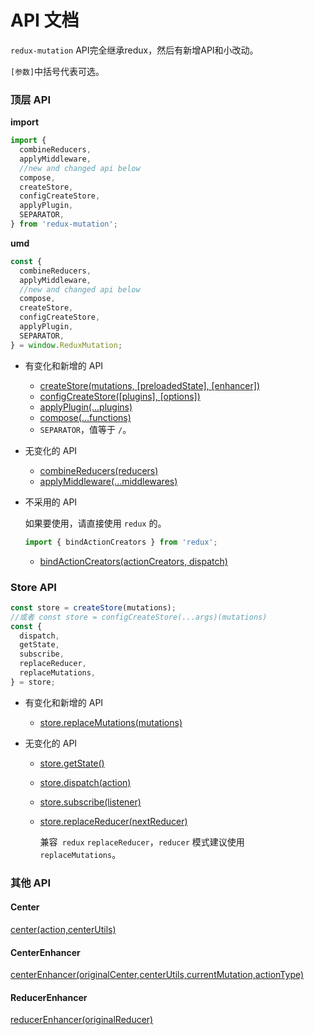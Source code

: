 # API 文档

`redux-mutation` API完全继承redux，然后有新增API和小改动。

`[参数]`中括号代表可选。

### 顶层 API

**import**

```js
import {
  combineReducers,
  applyMiddleware,
  //new and changed api below
  compose,
  createStore,
  configCreateStore,
  applyPlugin,
  SEPARATOR,
} from 'redux-mutation';
```

**umd**

```js
const {
  combineReducers,
  applyMiddleware,
  //new and changed api below
  compose,
  createStore,
  configCreateStore,
  applyPlugin,
  SEPARATOR,
} = window.ReduxMutation;
```

- 有变化和新增的 API

  - [createStore(mutations, [preloadedState], [enhancer])](createStore.md)
  - [configCreateStore([plugins], [options])](configCreateStore.md)
  - [applyPlugin(...plugins)](applyPlugin.md)
  - [compose(...functions)](compose.md)
  - `SEPARATOR`，值等于 `/`。

- 无变化的 API
  - [combineReducers(reducers)](https://redux.js.org/api/combinereducers)
  - [applyMiddleware(...middlewares)](https://redux.js.org/api/applymiddleware)

- 不采用的 API

  如果要使用，请直接使用 `redux` 的。

  ```js
  import { bindActionCreators } from 'redux';
  ```

  - [bindActionCreators(actionCreators, dispatch)](https://redux.js.org/api/bindactioncreators)

### Store API

```js
const store = createStore(mutations);
//或者 const store = configCreateStore(...args)(mutations)
const {
  dispatch,
  getState,
  subscribe,
  replaceReducer,
  replaceMutations,
} = store;
```

- 有变化和新增的 API

  - [store.replaceMutations(mutations)](store.md#replacemutations-mutations)

- 无变化的 API
  - [store.getState()](https://redux.js.org/api/store#getState)

  - [store.dispatch(action)](https://redux.js.org/api/store#dispatch)

  - [store.subscribe(listener)](https://redux.js.org/api/store#subscribe)

  - [store.replaceReducer(nextReducer)](https://redux.js.org/api/store#replaceReducer)

    兼容` redux` `replaceReducer`，`reducer` 模式建议使用 `replaceMutations`。

### 其他 API

#### Center

[center(action,centerUtils)](other.md#center-action-centerutils)

#### CenterEnhancer

[centerEnhancer(originalCenter,centerUtils,currentMutation,actionType)](other.md#centerenhancer)

#### ReducerEnhancer

[reducerEnhancer(originalReducer)](other.md#reducerenhancer)